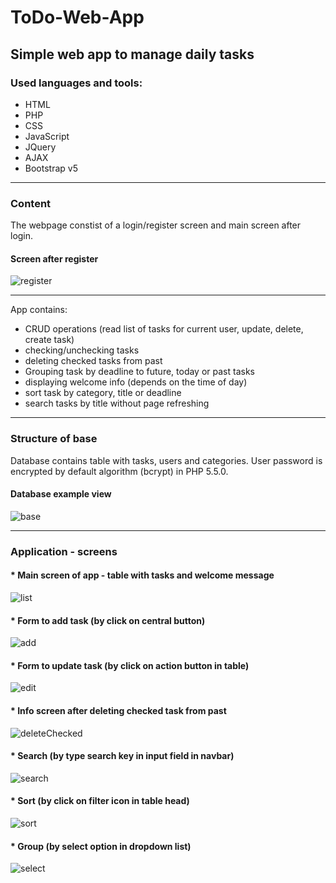 # ToDo-Web-App

## Simple web app to manage daily tasks

### Used languages and tools:
 - HTML
 - PHP
 - CSS
 - JavaScript
 - JQuery
 - AJAX
 - Bootstrap v5
 
---

### Content
The webpage constist of a login/register screen and main screen after login.

#### Screen after register

![register](https://user-images.githubusercontent.com/67658221/164249507-54155715-e1c1-46c4-8720-9c93d6761d80.png)

---

App contains:
 - CRUD operations (read list of tasks for current user, update, delete, create task)
 - checking/unchecking tasks
 - deleting checked tasks from past
 - Grouping task by deadline to future, today or past tasks
 - displaying welcome info (depends on the time of day)
 - sort task by category, title or deadline 
 - search tasks by title without page refreshing
 
---

### Structure of base
Database contains table with tasks, users and categories. 
User password is encrypted by default algorithm (bcrypt) in PHP 5.5.0.

#### Database example view
![base](https://user-images.githubusercontent.com/67658221/164253041-cbe823ff-f3cb-436c-a2ab-558fa49e43ac.png)

---

### Application - screens

#### * Main screen of app - table with tasks and welcome message
![list](https://user-images.githubusercontent.com/67658221/164255490-3403b175-01b9-457d-a9f2-308bed13b468.png)

#### * Form to add task (by click on central button)
![add](https://user-images.githubusercontent.com/67658221/164255555-7a666ec8-181e-4c61-93cf-d02e9b4839cb.png)

#### * Form to update task (by click on action button in table)
![edit](https://user-images.githubusercontent.com/67658221/164255767-46cf81bc-795a-4727-8994-fde1da12ead0.png)

#### * Info screen after deleting checked task from past
![deleteChecked](https://user-images.githubusercontent.com/67658221/164255984-b2038bef-de34-4425-9e5d-c382dde57bd8.png)

#### * Search (by type search key in input field in navbar)
![search](https://user-images.githubusercontent.com/67658221/164256588-09d46c31-efd6-47a6-87cb-c87e45a910dd.png)

#### * Sort (by click on filter icon in table head)
![sort](https://user-images.githubusercontent.com/67658221/164256220-292c68f3-e171-4c5d-b0c2-751da8f70381.png)

#### * Group (by select option in dropdown list)
![select](https://user-images.githubusercontent.com/67658221/164256437-cf409c76-61c4-4085-8a5b-86508d9f31c7.png)



